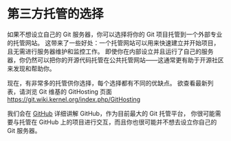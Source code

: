 

# 第三方托管的选择

<p>如果不想设立自己的 Git 服务器，你可以选择将你的 Git 项目托管到一个外部专业的托管网站。
这带来了一些好处：一个托管网站可以用来快速建立并开始项目，且无需进行服务器维护和监控工作。
即使你在内部设立并且运行了自己的服务器，你仍然可以把你的开源代码托管在公共托管网站——这通常更有助于开源社区来发现和帮助你。</p>
<p>现在，有非常多的托管供你选择，每个选择都有不同的优缺点。
欲查看最新列表，请浏览 Git 维基的 GitHosting 页面 <a href="https://git.wiki.kernel.org/index.php/GitHosting" class="link">https://git.wiki.kernel.org/index.php/GitHosting</a></p>
<p>我们会在 <a id="xref--ch06-github" href="/chapter-6/index.html" class="xref">GitHub</a> 详细讲解 GitHub，作为目前最大的 Git 托管平台，
你很可能需要与托管在 GitHub 上的项目进行交互，而且你也很可能并不想去设立你自己的 Git 服务器。</p>
